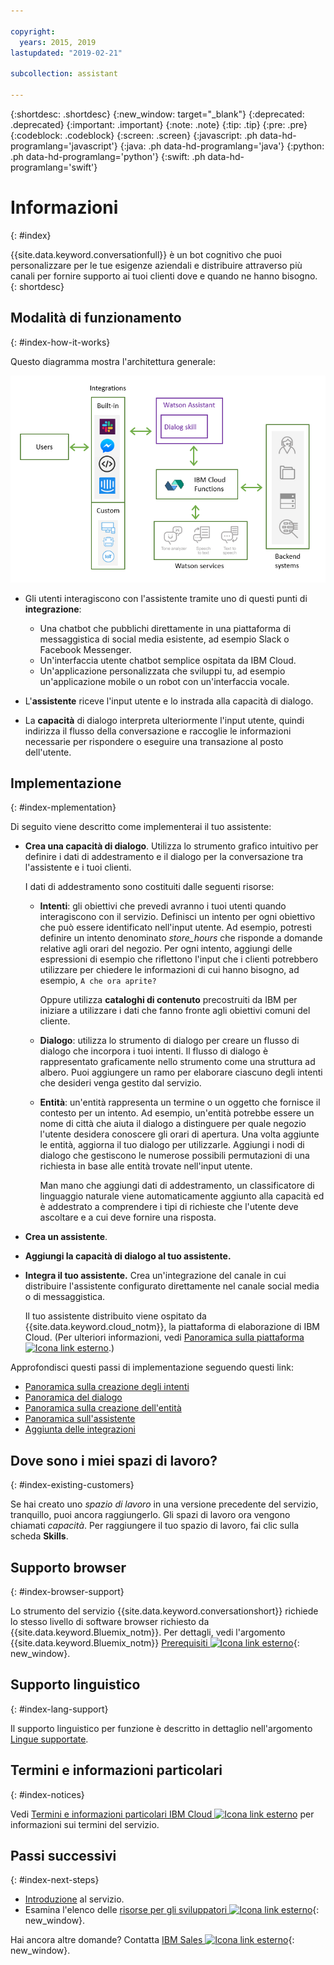```yaml
---

copyright:
  years: 2015, 2019
lastupdated: "2019-02-21"

subcollection: assistant

---
```


{:shortdesc: .shortdesc}
{:new_window: target="_blank"}
{:deprecated: .deprecated}
{:important: .important}
{:note: .note}
{:tip: .tip}
{:pre: .pre}
{:codeblock: .codeblock}
{:screen: .screen}
{:javascript: .ph data-hd-programlang='javascript'}
{:java: .ph data-hd-programlang='java'}
{:python: .ph data-hd-programlang='python'}
{:swift: .ph data-hd-programlang='swift'}

# Informazioni
{: #index}

{{site.data.keyword.conversationfull}} è un bot cognitivo che puoi personalizzare per le tue esigenze aziendali e distribuire attraverso più canali per fornire supporto ai tuoi clienti dove e quando ne hanno bisogno.
{: shortdesc}

## Modalità di funzionamento
{: #index-how-it-works}

Questo diagramma mostra l'architettura generale:

![Diagramma di flusso del servizio](images/arch-overview.png)

- Gli utenti interagiscono con l'assistente tramite uno di questi punti di **integrazione**:

  - Una chatbot che pubblichi direttamente in una piattaforma di messaggistica di social media esistente, ad esempio Slack o Facebook Messenger.
  - Un'interfaccia utente chatbot semplice ospitata da IBM Cloud.
  - Un'applicazione personalizzata che sviluppi tu, ad esempio un'applicazione mobile o un robot con un'interfaccia vocale.

- L'**assistente** riceve l'input utente e lo instrada alla capacità di dialogo. 

- La **capacità** di dialogo interpreta ulteriormente l'input utente, quindi indirizza il flusso della conversazione e raccoglie le informazioni necessarie per rispondere o eseguire una transazione al posto dell'utente. 

## Implementazione
{: #index-mplementation}

Di seguito viene descritto come implementerai il tuo assistente:

- **Crea una capacità di dialogo**. Utilizza lo strumento grafico intuitivo per definire i dati di addestramento e il dialogo per la conversazione tra l'assistente e i tuoi clienti. 

  I dati di addestramento sono costituiti dalle seguenti risorse:

  - **Intenti**: gli obiettivi che prevedi avranno i tuoi utenti quando interagiscono con il servizio. Definisci un intento per ogni obiettivo che può essere identificato nell'input utente. Ad esempio, potresti definire un intento denominato *store_hours* che risponde a domande relative agli orari del negozio. Per ogni intento, aggiungi delle espressioni di esempio che riflettono l'input che i clienti potrebbero utilizzare per chiedere le informazioni di cui hanno bisogno, ad esempio, `A che ora aprite?`

    Oppure utilizza **cataloghi di contenuto** precostruiti da IBM per iniziare a utilizzare i dati che fanno fronte agli obiettivi comuni del cliente. 

  - **Dialogo**: utilizza lo strumento di dialogo per creare un flusso di dialogo che incorpora i tuoi intenti. Il flusso di dialogo è rappresentato graficamente nello strumento come una struttura ad albero. Puoi aggiungere un ramo per elaborare ciascuno degli intenti che desideri venga gestito dal servizio.

  - **Entità**: un'entità rappresenta un termine o un oggetto che fornisce il contesto per un intento. Ad esempio, un'entità potrebbe essere un nome di città che aiuta il dialogo a distinguere per quale negozio l'utente desidera conoscere gli orari di apertura. Una volta aggiunte le entità, aggiorna il tuo dialogo per utilizzarle. Aggiungi i nodi di dialogo che gestiscono le numerose possibili permutazioni di una richiesta in base alle entità trovate nell'input utente. 

    Man mano che aggiungi dati di addestramento, un classificatore di linguaggio naturale viene automaticamente aggiunto alla capacità ed è addestrato a comprendere i tipi di richieste che l'utente deve ascoltare e a cui deve fornire una risposta. 

- **Crea un assistente**.

- **Aggiungi la capacità di dialogo al tuo assistente.**

- **Integra il tuo assistente.** Crea un'integrazione del canale in cui distribuire l'assistente configurato direttamente nel canale social media o di messaggistica. 

  Il tuo assistente distribuito viene ospitato da {{site.data.keyword.cloud_notm}}, la piattaforma di elaborazione di IBM Cloud. (Per ulteriori informazioni, vedi [Panoramica sulla piattaforma ![Icona link esterno](../../icons/launch-glyph.svg "Icona link esterno")](https://cloud.ibm.com/docs/overview/ibm-cloud#overview).)

Approfondisci questi passi di implementazione seguendo questi link:

- [Panoramica sulla creazione degli intenti](/docs/services/assistant?topic=assistant-intents#intents-described)
- [Panoramica del dialogo](/docs/services/assistant?topic=assistant-dialog-overview)
- [Panoramica sulla creazione dell'entità](/docs/services/assistant?topic=assistant-entities#entities-described)
- [Panoramica sull'assistente](/docs/services/assistant?topic=assistant-assistant-add)
- [Aggiunta delle integrazioni](/docs/services/assistant?topic=assistant-deploy-integration-add)

## Dove sono i miei spazi di lavoro?
{: #index-existing-customers}

Se hai creato uno *spazio di lavoro* in una versione precedente del servizio, tranquillo, puoi ancora raggiungerlo. Gli spazi di lavoro ora vengono chiamati *capacità*. Per raggiungere il tuo spazio di lavoro, fai clic sulla scheda **Skills**.

## Supporto browser
{: #index-browser-support}

Lo strumento del servizio {{site.data.keyword.conversationshort}} richiede lo stesso livello di software browser richiesto da {{site.data.keyword.Bluemix_notm}}. Per dettagli, vedi l'argomento {{site.data.keyword.Bluemix_notm}} [Prerequisiti ![Icona link esterno](../../icons/launch-glyph.svg "Icona link esterno")](https://cloud.ibm.com/docs/overview/prereqs#browsers){: new_window}.

## Supporto linguistico
{: #index-lang-support}

Il supporto linguistico per funzione è descritto in dettaglio nell'argomento [Lingue supportate](/docs/services/assistant?topic=assistant-language-support).

## Termini e informazioni particolari
{: #index-notices}

Vedi [Termini e informazioni particolari IBM Cloud ![Icona link esterno](../../icons/launch-glyph.svg "Icona link esterno")](/docs/overview/terms-of-use?topic=overview-terms) per informazioni sui termini del servizio.

## Passi successivi
{: #index-next-steps}

- [Introduzione](/docs/services/assistant?topic=assistant-getting-started) al servizio.
- Esamina l'elenco delle [risorse per gli sviluppatori ![Icona link esterno](../../icons/launch-glyph.svg "Icona link esterno")](https://www.ibm.com/watson/developer-resources/){: new_window}.

Hai ancora altre domande? Contatta [IBM Sales ![Icona link esterno](../../icons/launch-glyph.svg "Icona link esterno")](https://www-01.ibm.com/marketing/iwm/dre/signup?source=urx-20970){: new_window}.

